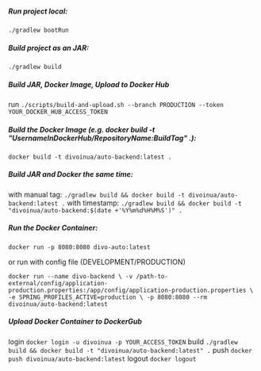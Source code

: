 ##### Run project local:
`./gradlew bootRun`

##### Build project as an JAR:
`./gradlew build`

##### Build JAR, Docker Image, Upload to Docker Hub
run `./scripts/build-and-upload.sh --branch PRODUCTION --token YOUR_DOCKER_HUB_ACCESS_TOKEN`

##### Build the Docker Image (e.g. _docker build -t "UsernameInDockerHub/RepositoryName:BuildTag" ._):
`docker build -t divoinua/auto-backend:latest .`

##### Build JAR and Docker the same time:
with manual tag: `./gradlew build && docker build -t divoinua/auto-backend:latest .`
with timestamp: 
`./gradlew build && docker build -t "divoinua/auto-backend:$(date +'%Y%m%d%H%M%S')" .`

##### Run the Docker Container:
` docker run -p 8080:8080 divo-auto:latest `

or run with config file (DEVELOPMENT/PRODUCTION)

`docker run --name divo-backend \
-v /path-to-external/config/application-production.properties:/app/config/application-production.properties \
-e SPRING_PROFILES_ACTIVE=production \
-p 8080:8080 --rm divoinua/auto-backend:latest`

##### Upload Docker Container to DockerGub
login `docker login -u divoinua -p YOUR_ACCESS_TOKEN`
build `./gradlew build && docker build -t "divoinua/auto-backend:latest" .`
push `docker push divoinua/auto-backend:latest`
logout `docker logout`
